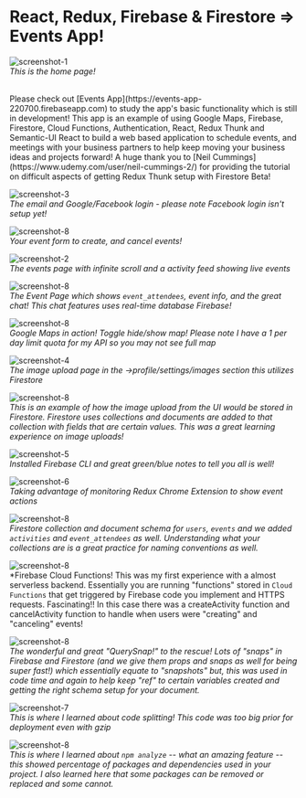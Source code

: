 # React, Redux, Firebase & Firestore => Events App!

![screenshot-1](screenshot1.png)<br />
*This is the home page!*

<br /> 
Please check out [Events App](https://events-app-220700.firebaseapp.com) to study the app's basic functionality which is still in development! This app is an example of using Google Maps, Firebase, Firestore, Cloud Functions, Authentication, React, Redux Thunk and Semantic-UI React to build a web based application to schedule events, and meetings with your business partners to help keep moving your business ideas and projects forward! A huge thank you to [Neil Cummings](https://www.udemy.com/user/neil-cummings-2/) for providing the tutorial on difficult aspects of getting Redux Thunk setup with Firestore Beta! 
<br />

![screenshot-3](screenshot3.png)<br />
*The email and Google/Facebook login - please note Facebook login isn't setup yet!*

![screenshot-8](screenshot8.png)<br />
*Your event form to create, and cancel events!*

![screenshot-2](screenshot2.png)<br />
*The events page with infinite scroll and a activity feed showing live events*

![screenshot-8](screenshot15.png)<br />
*The Event Page which shows `event_attendees`, event info, and the great chat! This chat features uses real-time database Firebase!*

![screenshot-8](screenshot9.png)<br />
*Google Maps in action! Toggle hide/show map! Please note I have a 1 per day limit quota for my API so you may not see full map*

![screenshot-4](screenshot4.png)<br />
*The image upload page in the ->profile/settings/images section this utilizes Firestore*

![screenshot-8](screenshot12.png)<br />
*This is an example of how the image upload from the UI would be stored in Firestore. Firestore uses collections and documents are added to that collection with fields that are certain values. This was a great learning experience on image uploads!* 

![screenshot-5](screenshot5.png)<br />
*Installed Firebase CLI and great green/blue notes to tell you all is well!*

![screenshot-6](screenshot6.png)<br />
*Taking advantage of monitoring Redux Chrome Extension to show event actions*

![screenshot-8](screenshot14.png)<br />
*Firestore collection and document schema for `users`, `events` and we added `activities` and `event_attendees` as well. Understanding what your collections are is a great practice for naming conventions as well.*

![screenshot-8](screenshot11.png)<br />
*Firebase Cloud Functions! This was my first experience with a almost serverless backend. Essentially you are running "functions" stored in `Cloud Functions` that get triggered by Firebase code you implement and HTTPS requests. Fascinating!! In this case there was a createActivity function and cancelActivity function to handle when users were "creating" and "canceling" events! 

![screenshot-8](screenshot13.png)<br />
*The wonderful and great "QuerySnap!" to the rescue! Lots of "snaps" in Firebase and Firestore (and we give them props and snaps as well for being super fast!) which essentially equate to "snapshots" but, this was used in code time and again to help keep "ref" to certain variables created and getting the right schema setup for your document.*

![screenshot-7](screenshot7.png)<br />
*This is where I learned about code splitting! This code was too big prior for deployment even with gzip*

![screenshot-8](screenshot10.png)<br />
*This is where I learned about `npm analyze` -- what an amazing feature -- this showed percentage of packages and dependencies used in your project. I also learned here that some packages can be removed or replaced and some cannot.*

